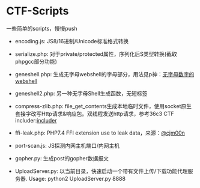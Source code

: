 # CTF-Scripts
一些简单的scripts，慢慢push


* encoding.js: JS8/16进制/Unicode标准格式转换

* serialize.php: 对于private/protected属性，序列化后S类型转换(截取phpgcc部分功能)

* geneshell.php: 生成无字母webshell的字母部分，用法见p神：[无字母数字的webshell](https://www.leavesongs.com/PENETRATION/webshell-without-alphanum.html#_4)

* geneshell2.php: 另一种无字母Shell生成函数，无短标签

* compress-zlib.php: file_get_contents生成本地临时文件，使用socket原生套接字改写Http请求&响应包。双线程发送http请求，参考36c3 CTF includer:[includer](https://ljdd520.github.io/2020/01/15/hxp-36c3-ctf-Web-%E5%AD%A6%E4%B9%A0%E8%AE%B0%E5%BD%95/)

* ffi-leak.php: PHP7.4 FFI extension use to leak data，来源：[@cjm00n](https://cjm00n.top/CTF/tctf-2020-wp.html)

* port-scan.js: JS探测内网主机端口/内网主机

* gopher.py: 生成post的gopher数据报文

* UploadServer.py: 以当前目录，快速启动一个带有文件上传/下载功能代理服务器. Usage: python2 UploadServer.py 8888
